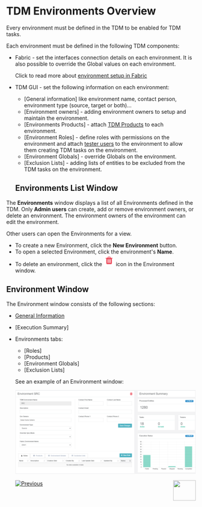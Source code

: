 # TDM Environments Overview

Every environment must be defined in the TDM to be enabled for TDM tasks. 

Each environment must be defined in the following TDM components:

- Fabric - set the interfaces connection details on each environment. It is also possible to override the Global values on each environment.

  Click to read more about [environment setup in Fabric](/articles/TDM/tdm_implementation/20_tdm_fabric_implementation_environments_setup.md)

- TDM GUI  - set the following information on each environment:

  - [General information] like environment name, contact person, environment type (source, target or both)...
  - [Environment owners] - adding environment owners to setup and maintain the environment.
  - [Environments Products] - attach [TDM Products](05_tdm_gui_product_window.md) to each environment.
  - [Environment Roles] - define roles with permissions on the environment and attach [tester users](02_tdm_gui_user_types.md) to the environment to allow them creating TDM tasks on the environment.
  - [Environment Globals] - override Globals on the environment.
  - [Exclusion Lists] - adding lists of entities to be excluded from the TDM tasks on the environment.

  ## Environments List Window

The **Environments** window displays a list of all Environments defined in the TDM.  Only **Admin users** can create, add or remove environment owners, or delete an environment. The environment owners of the environment can edit the environment. 

Other users can open the Environments for a view.

-   To create a new Environment, click the **New Environment** button.
-   To open a selected Environment, click the environment's **Name**.
-   To delete an environment, click the ![delete](images/delete_icon.png) icon in the Environment window.



## Environment Window

The Environment window consists of the following sections:

- [General Information](08_environment_window_general_information.md)

- [Execution Summary]

- Environments tabs:

  - [Roles]
  - [Products]
  - [Environment Globals]
  - [Exclusion Lists]

  See an example of an Environment window:

  ![environment](images/tdm_environment_window.png)



  [![Previous](/articles/images/Previous.png)](06_be_product_tdmdb_tables.md)[<img align="right" width="60" height="54" src="/articles/images/Next.png">](08_environment_window_general_information.md)
